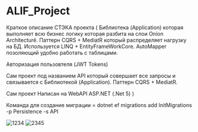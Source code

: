 # ALIF_Project

Краткое описание СТЭКА проекта (
Библиотека (Application) которая выполняет всю бизнес логику которая разбита на слои Onion Architecturё.
Паттерн CQRS + MediatR который распределяет нагрузку на БД. Используется LINQ + EntityFrameWorkCore.
AutoMapper позоляющий удобно работать с таблицами.

Авторизация пользовтеля (JWT Tokens)

Сам проект под названием API который совершает все запросы и связывается с Библиотекой (Application). 
Паттерн CQRS + MediatR.
 
Сам проект Написан на WebAPI ASP.NET (.Net 5)
)

Команда для создание миграции = dotnet ef migrations add InitMigrations -p Persistence -s API

![1234](https://user-images.githubusercontent.com/69799846/236067586-4ad566a0-2631-4874-84a3-b7df1e59fe70.png)
![2345](https://user-images.githubusercontent.com/69799846/236067592-9501939d-fceb-4371-a331-fe3e7edc0294.png)
